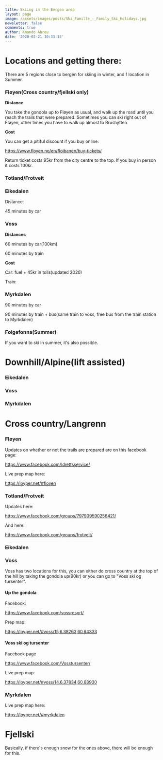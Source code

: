```yaml
---
title: Skiing in the Bergen area
layout: page
image: /assets/images/posts/Ski_Famille_-_Family_Ski_Holidays.jpg
newsletter: false
comments: true
author: Amando Abreu
date: '2020-02-21 10:33:15'
---
```

# Locations and getting there:

There are 5 regions close to bergen for skiing in winter, and 1 location in Summer.

### Fløyen(Cross country/fjellski only)

**Distance**

You take the gondola up to Fløyen as usual, and walk up the road until you reach the trails that were prepared. Sometimes you can ski right out of Fløyen, other times you have to walk up almost to Brushytten.

**Cost**

You can get a pitiful discount if you buy online: <!--StartFragment-->

<https://www.floyen.no/en/floibanen/buy-tickets/>

<!--EndFragment-->



Return ticket costs 95kr from the city centre to the top. If you buy in person it costs 100kr.

### Totland/Frotveit

### Eikedalen

Distance: 

45 minutes by car

### Voss

**Distances**

60 minutes by car(100km) 

60 minutes by train

**Cost**

Car: fuel + 45kr in tolls(updated 2020)

Train: 

### Myrkdalen

90 minutes by car

90 minutes by train + bus(same train to voss, free bus from the train station to Myrkdalen)

### Folgefonna(Summer)

If you want to ski in summer, it's also possible. 

# Downhill/Alpine(lift assisted)

### Eikedalen

### Voss

### Myrkdalen

# Cross country/Langrenn

### Fløyen

Updates on whether or not the trails are prepared are on this facebook page: <!--StartFragment-->

<https://www.facebook.com/Idrettsservice/>

<!--EndFragment-->

Live prep map here: <!--StartFragment-->

<https://loyper.net/#floyen>

<!--EndFragment-->

### Totland/Frotveit

Updates here: <!--StartFragment-->

<https://www.facebook.com/groups/797909590256421/>

<!--EndFragment-->

And here:

<!--StartFragment-->

<https://www.facebook.com/groups/frotveit/>

<!--EndFragment-->

### Eikedalen

### Voss

Voss has two locations for this, you can either do cross country at the top of the hill by taking the gondola up(90kr) or you can go to "Voss ski og tursenter".

#### Up the gondola

Facebook: 

<!--StartFragment-->

<https://www.facebook.com/vossresort/>

<!--EndFragment-->

Prep map: 

<!--StartFragment-->

<https://loyper.net/#voss/15,6.38263,60.64333>

<!--EndFragment-->

#### Voss ski og tursenter

Facebook page

<!--StartFragment-->

<https://www.facebook.com/Vosstursenter/>

<!--EndFragment-->

Live prep map: <!--StartFragment-->

<https://loyper.net/#voss/14,6.37834,60.63930>

<!--EndFragment-->

### Myrkdalen

Live prep map here: <!--StartFragment-->

<https://loyper.net/#myrkdalen>

<!--EndFragment-->

# Fjellski

Basically, if there's enough snow for the ones above, there will be enough for this.
